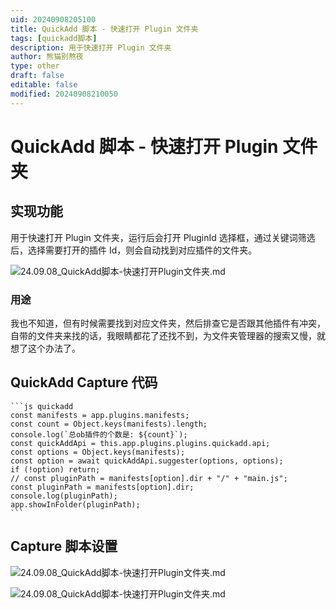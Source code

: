 ```yaml
---
uid: 20240908205100
title: QuickAdd 脚本 - 快速打开 Plugin 文件夹
tags: [quickadd脚本]
description: 用于快速打开 Plugin 文件夹
author: 熊猫别熬夜
type: other
draft: false
editable: false
modified: 20240908210050
---
```


# QuickAdd 脚本 - 快速打开 Plugin 文件夹

## 实现功能

用于快速打开 Plugin 文件夹，运行后会打开 PluginId 选择框，通过关键词筛选后，选择需要打开的插件 Id，则会自动找到对应插件的文件夹。

![24.09.08_QuickAdd脚本-快速打开Plugin文件夹.md](https://cdn.pkmer.cn/images/202409082051297.gif)

### 用途

我也不知道，但有时候需要找到对应文件夹，然后排查它是否跟其他插件有冲突，自带的文件夹来找的话，我眼睛都花了还找不到，为文件夹管理器的搜索又慢，就想了这个办法了。

## QuickAdd Capture 代码

````
```js quickadd
const manifests = app.plugins.manifests;
const count = Object.keys(manifests).length;
console.log(`总ob插件的个数是: ${count}`);
const quickAddApi = this.app.plugins.plugins.quickadd.api;
const options = Object.keys(manifests);
const option = await quickAddApi.suggester(options, options);
if (!option) return;
// const pluginPath = manifests[option].dir + "/" + "main.js";
const pluginPath = manifests[option].dir;
console.log(pluginPath);
app.showInFolder(pluginPath);
```
````

## Capture 脚本设置

![24.09.08_QuickAdd脚本-快速打开Plugin文件夹.md](https://cdn.pkmer.cn/images/202409082051014.png!pkmer)

![24.09.08_QuickAdd脚本-快速打开Plugin文件夹.md](https://cdn.pkmer.cn/images/202409082051675.png!pkmer)
